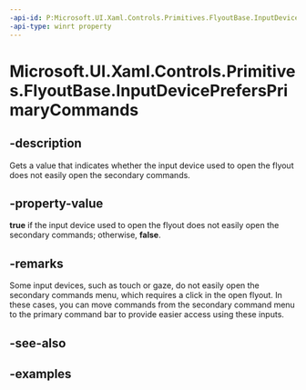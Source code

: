 ```yaml
---
-api-id: P:Microsoft.UI.Xaml.Controls.Primitives.FlyoutBase.InputDevicePrefersPrimaryCommands
-api-type: winrt property
---
```


<!-- Property syntax.
public bool InputDevicePrefersPrimaryCommands { get; }
-->

# Microsoft.UI.Xaml.Controls.Primitives.FlyoutBase.InputDevicePrefersPrimaryCommands

## -description

Gets a value that indicates whether the input device used to open the flyout does not easily open the secondary commands.

## -property-value

**true** if the input device used to open the flyout does not easily open the secondary commands; otherwise, **false**.

## -remarks

Some input devices, such as touch or gaze, do not easily open the secondary commands menu, which requires a click in the open flyout. In these cases, you can move commands from the secondary command menu to the primary command bar to provide easier access using these inputs.

## -see-also

## -examples

